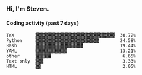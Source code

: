 ### Hi, I'm Steven.

#### Coding activity (past 7 days)
```
TeX        ▓▓▓▓▓▓▓▓▓▓▓▓▓▓▓▓▓▓▓▓▓▓▓▓▓▓▓▓▓▓  30.72%
Python     ▓▓▓▓▓▓▓▓▓▓▓▓▓▓▓▓▓▓▓▓▓▓▓▓        24.58%
Bash       ▓▓▓▓▓▓▓▓▓▓▓▓▓▓▓▓▓▓              19.44%
YAML       ▓▓▓▓▓▓▓▓▓▓▓▓                    13.21%
other      ▓▓▓▓▓▓                           6.65%
Text only  ▓▓▓                              3.33%
HTML       ▓▓                               2.05%
```
